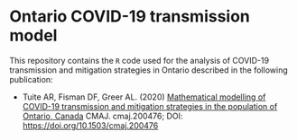 # Ontario COVID-19 transmission model

This repository contains the `R` code used for the analysis of COVID-19 transmission and mitigation strategies in Ontario described in the following publication:

- Tuite AR, Fisman DF, Greer AL. (2020) [Mathematical modelling of COVID-19 transmission and mitigation strategies in the population of Ontario, Canada](https://www.cmaj.ca/content/early/2020/04/09/cmaj.200476.full) CMAJ. cmaj.200476; DOI: https://doi.org/10.1503/cmaj.200476 




